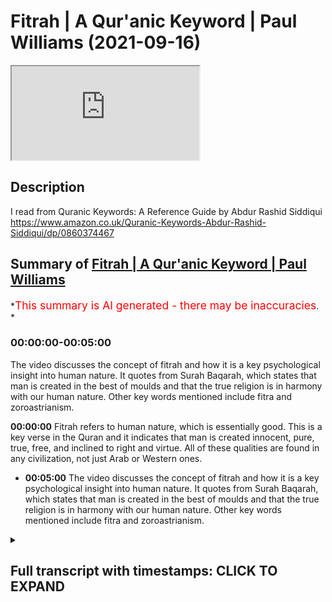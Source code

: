 # Fitrah | A Qur'anic Keyword | Paul Williams (2021-09-16)

<iframe loading='lazy' allow='autoplay' src='https://www.youtube.com/embed/ae51YI1XJ20'></iframe>

## Description

I read from Quranic Keywords: A Reference Guide by Abdur Rashid Siddiqui <https://www.amazon.co.uk/Quranic-Keywords-Abdur-Rashid-Siddiqui/dp/0860374467>

## Summary of [Fitrah | A Qur'anic Keyword | Paul Williams](https://www.youtube.com/watch?v=ae51YI1XJ20)

*<span style="color:red; font-size:125%">This summary is AI generated - there may be inaccuracies</span>. *

### <a onclick="modifyYTiframeseektime('0')">00:00:00-00:05:00</a>

The video discusses the concept of fitrah and how it is a key psychological insight into human nature. It quotes from Surah Baqarah, which states that man is created in the best of moulds and that the true religion is in harmony with our human nature. Other key words mentioned include fitra and zoroastrianism.

**<a onclick="modifyYTiframeseektime('0')">00:00:00</a>** Fitrah refers to human nature, which is essentially good. This is a key verse in the Quran and it indicates that man is created innocent, pure, true, free, and inclined to right and virtue. All of these qualities are found in any civilization, not just Arab or Western ones.

* **<a onclick="modifyYTiframeseektime('300')">00:05:00</a>** The video discusses the concept of fitrah and how it is a key psychological insight into human nature. It quotes from Surah Baqarah, which states that man is created in the best of moulds and that the true religion is in harmony with our human nature. Other key words mentioned include fitra and zoroastrianism.

<details><summary><h2>Full transcript with timestamps: CLICK TO EXPAND</h2></summary>

<a onclick="modifyYTiframeseektime('0')">0:00:00</a> one of my favorite key words in the  
<a onclick="modifyYTiframeseektime('3')">0:00:03</a> whole of the quran is this word fitra  
<a onclick="modifyYTiframeseektime('6')">0:00:06</a> and wanted to explain to you why i found  
<a onclick="modifyYTiframeseektime('9')">0:00:09</a> it so interesting  
<a onclick="modifyYTiframeseektime('21')">0:00:21</a> what it tells us about our human nature  
<a onclick="modifyYTiframeseektime('23')">0:00:23</a> and also what it tells us about religion  
<a onclick="modifyYTiframeseektime('25')">0:00:25</a> which is usually seen particularly in  
<a onclick="modifyYTiframeseektime('27')">0:00:27</a> the west as a kind of a an alien moral  
<a onclick="modifyYTiframeseektime('30')">0:00:30</a> or philosophical religious system that's  
<a onclick="modifyYTiframeseektime('32')">0:00:32</a> imposed on people they have to kind of  
<a onclick="modifyYTiframeseektime('35')">0:00:35</a> somehow conform to it and this makes  
<a onclick="modifyYTiframeseektime('37')">0:00:37</a> people unhappy of course  
<a onclick="modifyYTiframeseektime('39')">0:00:39</a> but the quran has a very interesting  
<a onclick="modifyYTiframeseektime('41')">0:00:41</a> insight into this whole subject of our  
<a onclick="modifyYTiframeseektime('43')">0:00:43</a> human nature and religion and this word  
<a onclick="modifyYTiframeseektime('46')">0:00:46</a> fitra uh is a key word encapsulates this  
<a onclick="modifyYTiframeseektime('49')">0:00:49</a> very notion and uh it's going to read a  
<a onclick="modifyYTiframeseektime('51')">0:00:51</a> few words from quranic keywords a  
<a onclick="modifyYTiframeseektime('53')">0:00:53</a> reference guide by abdul rasheed  
<a onclick="modifyYTiframeseektime('55')">0:00:55</a> siddique siddiqui  
<a onclick="modifyYTiframeseektime('57')">0:00:57</a> who lives in the uk  
<a onclick="modifyYTiframeseektime('60')">0:01:00</a> excuse me so he says uh under the  
<a onclick="modifyYTiframeseektime('63')">0:01:03</a> section entitled fitra fitra  
<a onclick="modifyYTiframeseektime('66')">0:01:06</a> means natural disposition temperament  
<a onclick="modifyYTiframeseektime('70')">0:01:10</a> constitution innate character or  
<a onclick="modifyYTiframeseektime('72')">0:01:12</a> instinct  
<a onclick="modifyYTiframeseektime('74')">0:01:14</a> in the quran it refers to human nature  
<a onclick="modifyYTiframeseektime('77')">0:01:17</a> which is essentially good  
<a onclick="modifyYTiframeseektime('79')">0:01:19</a> so unlike in say christianity where  
<a onclick="modifyYTiframeseektime('82')">0:01:22</a> particularly in its more severe forms  
<a onclick="modifyYTiframeseektime('84')">0:01:24</a> our nature is so corrupted  
<a onclick="modifyYTiframeseektime('86')">0:01:26</a> by the fall this catastrophic cosmic  
<a onclick="modifyYTiframeseektime('89')">0:01:29</a> event that happened at the beginning of  
<a onclick="modifyYTiframeseektime('91')">0:01:31</a> uh the human race adam and eve fell and  
<a onclick="modifyYTiframeseektime('94')">0:01:34</a> this effect actually the universe  
<a onclick="modifyYTiframeseektime('96')">0:01:36</a> traditionally that was the view uh that  
<a onclick="modifyYTiframeseektime('99')">0:01:39</a> you know the disease and death we see in  
<a onclick="modifyYTiframeseektime('101')">0:01:41</a> the world all came from this primordial  
<a onclick="modifyYTiframeseektime('104')">0:01:44</a> fall and obviously bequeathed to us  
<a onclick="modifyYTiframeseektime('107')">0:01:47</a> original sin as well this is not in the  
<a onclick="modifyYTiframeseektime('110')">0:01:50</a> quran obviously so um the author  
<a onclick="modifyYTiframeseektime('112')">0:01:52</a> continues very helpfully he says there's  
<a onclick="modifyYTiframeseektime('115')">0:01:55</a> an inborn sense of morality in all human  
<a onclick="modifyYTiframeseektime('119')">0:01:59</a> beings  
<a onclick="modifyYTiframeseektime('120')">0:02:00</a> throughout the ages certain qualities  
<a onclick="modifyYTiframeseektime('122')">0:02:02</a> have been warmly approved of by society  
<a onclick="modifyYTiframeseektime('125')">0:02:05</a> while others have been consistently  
<a onclick="modifyYTiframeseektime('128')">0:02:08</a> condemned people by instinct appreciate  
<a onclick="modifyYTiframeseektime('131')">0:02:11</a> truthfulness charity  
<a onclick="modifyYTiframeseektime('133')">0:02:13</a> courage honesty hospitality loyalty  
<a onclick="modifyYTiframeseektime('136')">0:02:16</a> sympathy  
<a onclick="modifyYTiframeseektime('138')">0:02:18</a> fidelity justice and many other good  
<a onclick="modifyYTiframeseektime('141')">0:02:21</a> qualities equally  
<a onclick="modifyYTiframeseektime('143')">0:02:23</a> they disdain  
<a onclick="modifyYTiframeseektime('144')">0:02:24</a> they reject they dislike hypocrisy  
<a onclick="modifyYTiframeseektime('147')">0:02:27</a> bigotry injustice  
<a onclick="modifyYTiframeseektime('149')">0:02:29</a> falsehood betrayal infidelity cowardice  
<a onclick="modifyYTiframeseektime('153')">0:02:33</a> cruelty and rudeness  
<a onclick="modifyYTiframeseektime('156')">0:02:36</a> when they become part of the collective  
<a onclick="modifyYTiframeseektime('158')">0:02:38</a> behavior of society  
<a onclick="modifyYTiframeseektime('160')">0:02:40</a> the personal moral values bring about a  
<a onclick="modifyYTiframeseektime('163')">0:02:43</a> just compassionate and morally upright  
<a onclick="modifyYTiframeseektime('166')">0:02:46</a> society and state  
<a onclick="modifyYTiframeseektime('169')">0:02:49</a> and this is summed up in the verse in  
<a onclick="modifyYTiframeseektime('171')">0:02:51</a> the quran  
<a onclick="modifyYTiframeseektime('172')">0:02:52</a> by the soul and the proportion given to  
<a onclick="modifyYTiframeseektime('175')">0:02:55</a> it  
<a onclick="modifyYTiframeseektime('176')">0:02:56</a> and its enlightenment as to its wrong  
<a onclick="modifyYTiframeseektime('179')">0:02:59</a> and its right  
<a onclick="modifyYTiframeseektime('181')">0:03:01</a> that's surah 91 verse 7 to 8. it's worth  
<a onclick="modifyYTiframeseektime('184')">0:03:04</a> looking that up actually  
<a onclick="modifyYTiframeseektime('186')">0:03:06</a> fitra is the duty imposed by allah on  
<a onclick="modifyYTiframeseektime('189')">0:03:09</a> human beings as it is stated in the  
<a onclick="modifyYTiframeseektime('192')">0:03:12</a> quran now this is a key verse 30 30 the  
<a onclick="modifyYTiframeseektime('196')">0:03:16</a> 30th chapter of the quran  
<a onclick="modifyYTiframeseektime('198')">0:03:18</a> 30th verse  
<a onclick="modifyYTiframeseektime('200')">0:03:20</a> the different translations of it but the  
<a onclick="modifyYTiframeseektime('202')">0:03:22</a> one here  
<a onclick="modifyYTiframeseektime('203')">0:03:23</a> set so set your face steadily and truly  
<a onclick="modifyYTiframeseektime('208')">0:03:28</a> on the faith  
<a onclick="modifyYTiframeseektime('209')">0:03:29</a> establish allah's handiwork according to  
<a onclick="modifyYTiframeseektime('213')">0:03:33</a> the pattern which he has made for  
<a onclick="modifyYTiframeseektime('215')">0:03:35</a> mankind  
<a onclick="modifyYTiframeseektime('216')">0:03:36</a> let there be no change in the work  
<a onclick="modifyYTiframeseektime('219')">0:03:39</a> created by allah  
<a onclick="modifyYTiframeseektime('222')">0:03:42</a> yusuf ali in his uh translation and  
<a onclick="modifyYTiframeseektime('225')">0:03:45</a> commentary in this one  
<a onclick="modifyYTiframeseektime('227')">0:03:47</a> maintains that this verse indicates that  
<a onclick="modifyYTiframeseektime('230')">0:03:50</a> man is created innocent pure true free  
<a onclick="modifyYTiframeseektime('234')">0:03:54</a> inclined to right and virtue and endured  
<a onclick="modifyYTiframeseektime('237')">0:03:57</a> with true understanding about his own  
<a onclick="modifyYTiframeseektime('240')">0:04:00</a> position in the universe and about  
<a onclick="modifyYTiframeseektime('242')">0:04:02</a> allah's goodness wisdom and power  
<a onclick="modifyYTiframeseektime('247')">0:04:07</a> allah in his mercy has given us the  
<a onclick="modifyYTiframeseektime('249')">0:04:09</a> basic instincts to differentiate between  
<a onclick="modifyYTiframeseektime('252')">0:04:12</a> good and evil  
<a onclick="modifyYTiframeseektime('254')">0:04:14</a> and you'll find as as this analysis  
<a onclick="modifyYTiframeseektime('256')">0:04:16</a> suggests you will find this in any  
<a onclick="modifyYTiframeseektime('258')">0:04:18</a> civilization this is not peculiarly  
<a onclick="modifyYTiframeseektime('261')">0:04:21</a> arab or western or it could be china it  
<a onclick="modifyYTiframeseektime('264')">0:04:24</a> could be mesopotamia it could be  
<a onclick="modifyYTiframeseektime('266')">0:04:26</a> anywhere  
<a onclick="modifyYTiframeseektime('267')">0:04:27</a> these virtues and vices are universally  
<a onclick="modifyYTiframeseektime('270')">0:04:30</a> uh understood to be real and they  
<a onclick="modifyYTiframeseektime('273')">0:04:33</a> attract criticism or praise accordingly  
<a onclick="modifyYTiframeseektime('277')">0:04:37</a> allah in his mercy has given us the  
<a onclick="modifyYTiframeseektime('279')">0:04:39</a> basic instincts to differentiate between  
<a onclick="modifyYTiframeseektime('282')">0:04:42</a> good and evil but human affairs are much  
<a onclick="modifyYTiframeseektime('284')">0:04:44</a> more complex  
<a onclick="modifyYTiframeseektime('286')">0:04:46</a> and need more precise guidance  
<a onclick="modifyYTiframeseektime('289')">0:04:49</a> hence through his messengers and  
<a onclick="modifyYTiframeseektime('291')">0:04:51</a> prophets allah guided humanity in all  
<a onclick="modifyYTiframeseektime('293')">0:04:53</a> ages as promised to the prophet adam  
<a onclick="modifyYTiframeseektime('296')">0:04:56</a> upon whom be peace and his progeny so if  
<a onclick="modifyYTiframeseektime('300')">0:05:00</a> you look at surah baqarah the second  
<a onclick="modifyYTiframeseektime('301')">0:05:01</a> surah verse 2 sorry verse 38  
<a onclick="modifyYTiframeseektime('305')">0:05:05</a> 238  
<a onclick="modifyYTiframeseektime('307')">0:05:07</a> back to the verse quoted above 30 30  
<a onclick="modifyYTiframeseektime('311')">0:05:11</a> it's preceded by the injunction  
<a onclick="modifyYTiframeseektime('314')">0:05:14</a> to set your face steadily and truly to  
<a onclick="modifyYTiframeseektime('317')">0:05:17</a> the true religion  
<a onclick="modifyYTiframeseektime('320')">0:05:20</a> this signifies says our writer that  
<a onclick="modifyYTiframeseektime('322')">0:05:22</a> religion is not an imposition on human  
<a onclick="modifyYTiframeseektime('325')">0:05:25</a> beings but is the fulfillment of their  
<a onclick="modifyYTiframeseektime('328')">0:05:28</a> basic need  
<a onclick="modifyYTiframeseektime('330')">0:05:30</a> thus the quran refutes those who assert  
<a onclick="modifyYTiframeseektime('333')">0:05:33</a> that man is shaped by his environment  
<a onclick="modifyYTiframeseektime('336')">0:05:36</a> instead man is created in the best of  
<a onclick="modifyYTiframeseektime('340')">0:05:40</a> moulds look at surah 95 verse 4.  
<a onclick="modifyYTiframeseektime('344')">0:05:44</a> so this is really really interesting so  
<a onclick="modifyYTiframeseektime('347')">0:05:47</a> the true religion is in a sense in  
<a onclick="modifyYTiframeseektime('349')">0:05:49</a> accord in harmony with our human nature  
<a onclick="modifyYTiframeseektime('353')">0:05:53</a> with our hearts it's not an alien  
<a onclick="modifyYTiframeseektime('355')">0:05:55</a> external imposition on the human being  
<a onclick="modifyYTiframeseektime('358')">0:05:58</a> which is a view that's very popular in  
<a onclick="modifyYTiframeseektime('359')">0:05:59</a> the west coming from the enlightenment  
<a onclick="modifyYTiframeseektime('362')">0:06:02</a> in europe uh in the 18th century onwards  
<a onclick="modifyYTiframeseektime('364')">0:06:04</a> where catholicism was seen as something  
<a onclick="modifyYTiframeseektime('367')">0:06:07</a> uh tyrannical and and not really in  
<a onclick="modifyYTiframeseektime('370')">0:06:10</a> harmony with our basic needs in islam in  
<a onclick="modifyYTiframeseektime('372')">0:06:12</a> the quran very different  
<a onclick="modifyYTiframeseektime('374')">0:06:14</a> that the faith  
<a onclick="modifyYTiframeseektime('376')">0:06:16</a> islam is  
<a onclick="modifyYTiframeseektime('378')">0:06:18</a> part of our natural disposition is how  
<a onclick="modifyYTiframeseektime('380')">0:06:20</a> we're created how we're made according  
<a onclick="modifyYTiframeseektime('382')">0:06:22</a> to islam  
<a onclick="modifyYTiframeseektime('385')">0:06:25</a> so man is created in the best of moulds  
<a onclick="modifyYTiframeseektime('388')">0:06:28</a> created by god of course and then  
<a onclick="modifyYTiframeseektime('390')">0:06:30</a> there's an amazing hadith of the prophet  
<a onclick="modifyYTiframeseektime('392')">0:06:32</a> upon him be peace  
<a onclick="modifyYTiframeseektime('394')">0:06:34</a> he is reported to have said  
<a onclick="modifyYTiframeseektime('396')">0:06:36</a> every child who is born of fitra is the  
<a onclick="modifyYTiframeseektime('399')">0:06:39</a> natural disposition  
<a onclick="modifyYTiframeseektime('401')">0:06:41</a> it is his parents who later convert him  
<a onclick="modifyYTiframeseektime('404')">0:06:44</a> to be christian  
<a onclick="modifyYTiframeseektime('406')">0:06:46</a> jew or fire worshiper that's a kind of  
<a onclick="modifyYTiframeseektime('409')">0:06:49</a> zoroastrian faith and that's in bukhari  
<a onclick="modifyYTiframeseektime('413')">0:06:53</a> and in muslim  
<a onclick="modifyYTiframeseektime('414')">0:06:54</a> so that's absolutely remarkable i think  
<a onclick="modifyYTiframeseektime('417')">0:06:57</a> that and  
<a onclick="modifyYTiframeseektime('419')">0:06:59</a> what little i read on this uh iben tamir  
<a onclick="modifyYTiframeseektime('422')">0:07:02</a> is particularly uh famous for having  
<a onclick="modifyYTiframeseektime('424')">0:07:04</a> really elaborated uh this concept hugely  
<a onclick="modifyYTiframeseektime('427')">0:07:07</a> in his work more than anyone else before  
<a onclick="modifyYTiframeseektime('430')">0:07:10</a> and possibly  
<a onclick="modifyYTiframeseektime('431')">0:07:11</a> since and i think it really is a key  
<a onclick="modifyYTiframeseektime('433')">0:07:13</a> psychological insight into our nature  
<a onclick="modifyYTiframeseektime('436')">0:07:16</a> it speaks to our physicality our dna  
<a onclick="modifyYTiframeseektime('439')">0:07:19</a> because the dna which is an incredibly  
<a onclick="modifyYTiframeseektime('442')">0:07:22</a> sophisticated piece of information  
<a onclick="modifyYTiframeseektime('444')">0:07:24</a> technology hardly a a random product of  
<a onclick="modifyYTiframeseektime('447')">0:07:27</a> meaningless non-directed evolution it's  
<a onclick="modifyYTiframeseektime('450')">0:07:30</a> intelligently designed  
<a onclick="modifyYTiframeseektime('453')">0:07:33</a> you know this concept of the fitra can  
<a onclick="modifyYTiframeseektime('455')">0:07:35</a> now be unpacked much more richly and  
<a onclick="modifyYTiframeseektime('458')">0:07:38</a> with much greater knowledge in the light  
<a onclick="modifyYTiframeseektime('459')">0:07:39</a> of what we now know in science  
<a onclick="modifyYTiframeseektime('462')">0:07:42</a> confirming actually this key  
<a onclick="modifyYTiframeseektime('464')">0:07:44</a> keyword in the quran anyway i found that  
<a onclick="modifyYTiframeseektime('467')">0:07:47</a> very interesting there are other  
<a onclick="modifyYTiframeseektime('468')">0:07:48</a> keywords in here i might uh explore as  
<a onclick="modifyYTiframeseektime('471')">0:07:51</a> well we'll see until next time  
<a onclick="modifyYTiframeseektime('480')">0:08:00</a> you  

</details>
